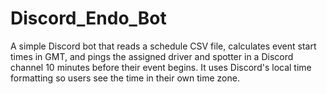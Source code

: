 # Discord_Endo_Bot
A simple Discord bot that reads a schedule CSV file, calculates event start times in GMT, and pings the assigned driver and spotter in a Discord channel 10 minutes before their event begins. It uses Discord's local time formatting so users see the time in their own time zone.
